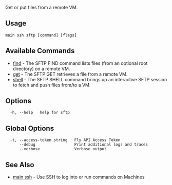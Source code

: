 Get or put files from a remote VM.

## Usage
~~~
main ssh sftp [command] [flags]
~~~

## Available Commands
* [find](/docs/flyctl/main-ssh-sftp-find/)	 - The SFTP FIND command lists files (from an optional root directory) on a remote VM.
* [get](/docs/flyctl/main-ssh-sftp-get/)	 - The SFTP GET retrieves a file from a remote VM.
* [shell](/docs/flyctl/main-ssh-sftp-shell/)	 - The SFTP SHELL command brings up an interactive SFTP session to fetch and push files from/to a VM.

## Options

~~~
  -h, --help   help for sftp
~~~

## Global Options

~~~
  -t, --access-token string   Fly API Access Token
      --debug                 Print additional logs and traces
      --verbose               Verbose output
~~~

## See Also

* [main ssh](/docs/flyctl/main-ssh/)	 - Use SSH to log into or run commands on Machines


